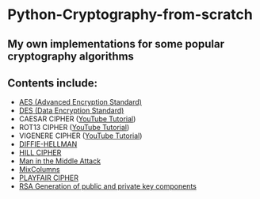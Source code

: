 # Python-Cryptography-from-scratch
My own implementations for some popular cryptography algorithms 
---
## Contents include:

* [AES (Advanced Encryption Standard)](https://github.com/ChristeenTJose/Cryptography-from-scratch-python/blob/master/AES.py)
* [DES (Data Encryption Standard)](https://github.com/ChristeenTJose/Cryptography-from-scratch-python/blob/master/DES.py)
* CAESAR CIPHER ([YouTube Tutorial](https://youtu.be/9Ej59487lok))
* ROT13 CIPHER ([YouTube  Tutorial](https://youtu.be/vTe50rWhOWU))
* VIGENERE CIPHER ([YouTube  Tutorial](https://youtu.be/lrVZZN6AkgM))
* [DIFFIE-HELLMAN](https://github.com/ChristeenTJose/Cryptography-from-scratch-python/blob/master/Diffie-Hellman.py)
* [HILL CIPHER](https://github.com/ChristeenTJose/Cryptography-from-scratch-python/blob/master/HILL%20CIPHER.py)
* [Man in the Middle Attack](https://github.com/ChristeenTJose/Cryptography-from-scratch-python/blob/master/Man-in-the-middle-attack.py)
* [MixColumns](https://github.com/ChristeenTJose/Cryptography-from-scratch-python/blob/master/MixColumns.py)
* [PLAYFAIR CIPHER](https://github.com/ChristeenTJose/Cryptography-from-scratch-python/blob/master/PLAYFAIR%20CIPHER.py)
* [RSA Generation of public and private key components](https://github.com/ChristeenTJose/Cryptography-from-scratch-python/blob/master/RSA_Generate%20public%20and%20private%20key.py)
